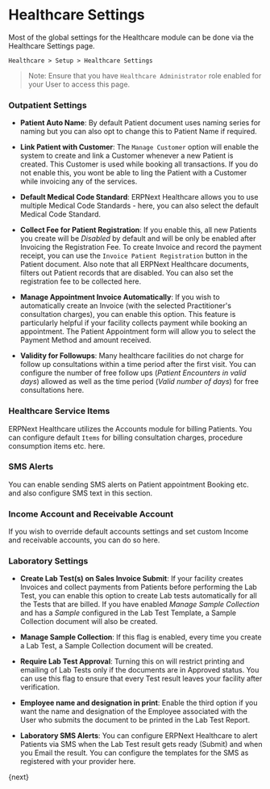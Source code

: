 # Healthcare Settings

Most of the global settings for the Healthcare module can be done via the Healthcare Settings page.

`Healthcare > Setup > Healthcare Settings`

> Note: Ensure that you have `Healthcare Administrator` role enabled for your User to access this page.

### Outpatient Settings
* **Patient Auto Name**: By default Patient document uses naming series for naming but you can also opt to change this to Patient Name if required.

* **Link Patient with Customer**: The `Manage Customer` option will enable the system to create and link a Customer whenever a new Patient is created. This Customer is used while booking all transactions. If you do not enable this, you wont be able to ling the Patient with a Customer while invoicing any of the services.

* **Default Medical Code Standard**: ERPNext Healthcare allows you to use multiple Medical Code Standards - here, you can also select the default Medical Code Standard.

* **Collect Fee for Patient Registration**: If you enable this, all new Patients you create will be _Disabled_ by default and will be only be enabled after Invoicing the Registration Fee. To create Invoice and record the payment receipt, you can use the `Invoice Patient Registration` button in the Patient document. Also note that all ERPNext Healthcare documents, filters out Patient records that are disabled. You can also set the registration fee to be collected here.

* **Manage Appointment Invoice Automatically**: If you wish to automatically create an Invoice (with the selected Practitioner's consultation charges), you can enable this option. This feature is particularly helpful if your facility collects payment while booking an appointment. The Patient Appointment form will allow you to select the Payment Method and amount received.

* **Validity for Followups**: Many healthcare facilities do not charge for follow up consultations within a time period after the first visit. You can configure the number of free follow ups (_Patient Encounters in valid days_) allowed as well as the time period (_Valid number of days_) for free consultations here.

### Healthcare Service Items
ERPNext Healthcare utilizes the Accounts module for billing Patients. You can configure default `Items` for billing consultation charges, procedure consumption items etc. here.

### SMS Alerts
You can enable sending SMS alerts on Patient appointment Booking etc. and also configure SMS text in this section.

### Income Account and Receivable Account
If you wish to override default accounts settings and set custom Income and receivable accounts, you can do so here.

### Laboratory Settings
* **Create Lab Test(s) on Sales Invoice Submit**: If your facility creates Invoices and collect payments from Patients before performing the Lab Test, you can enable this option to create Lab tests automatically for all the Tests that are billed. If you have enabled _Manage Sample Collection_ and has a _Sample_ configured in the Lab Test Template, a Sample Collection document will also be created.

* **Manage Sample Collection**: If this flag is enabled, every time you create a Lab Test, a Sample Collection document will be created.

* **Require Lab Test Approval**: Turning this on will restrict printing and emailing of Lab Tests only if the documents are in Approved status. You can use this flag to ensure that every Test result leaves your facility after verification.

* **Employee name and designation in print**: Enable the third option if you want the name and designation of the Employee associated with the User who submits the document to be printed in the Lab Test Report.

* **Laboratory SMS Alerts**: You can configure ERPNext Healthcare to alert Patients via SMS when the Lab Test result gets ready (Submit) and when you Email the result. You can configure the templates for the SMS as registered with your provider here.

{next}
